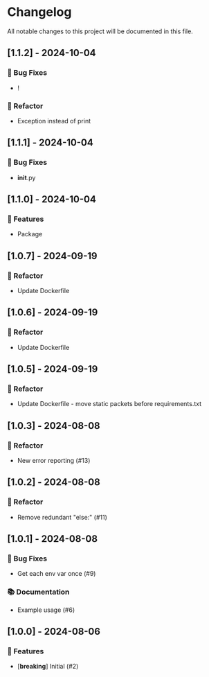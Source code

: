 # Changelog

All notable changes to this project will be documented in this file.

## [1.1.2] - 2024-10-04

### 🐛 Bug Fixes

- !

### 🚜 Refactor

- Exception instead of print

## [1.1.1] - 2024-10-04

### 🐛 Bug Fixes

- __init__.py

## [1.1.0] - 2024-10-04

### 🚀 Features

- Package

## [1.0.7] - 2024-09-19

### 🚜 Refactor

- Update Dockerfile

## [1.0.6] - 2024-09-19

### 🚜 Refactor

- Update Dockerfile

## [1.0.5] - 2024-09-19

### 🚜 Refactor

- Update Dockerfile - move static packets before requirements.txt

## [1.0.3] - 2024-08-08

### 🚜 Refactor

- New error reporting (#13)

## [1.0.2] - 2024-08-08

### 🚜 Refactor

- Remove redundant "else:" (#11)

## [1.0.1] - 2024-08-08

### 🐛 Bug Fixes

- Get each env var once (#9)

### 📚 Documentation

- Example usage (#6)

## [1.0.0] - 2024-08-06

### 🚀 Features

- [**breaking**] Initial (#2)

<!-- generated by git-cliff -->
